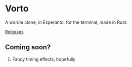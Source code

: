 # Vorto

A wordle clone, in Esperanto, for the terminal, made in Rust.

[Releases](https://github.com/darccyy/vorto/releases/)

## Coming soon?

1. Fancy timing effects, hopefully
